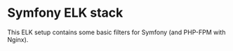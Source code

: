 # Symfony ELK stack

This ELK setup contains some basic filters for Symfony (and PHP-FPM with Nginx).
